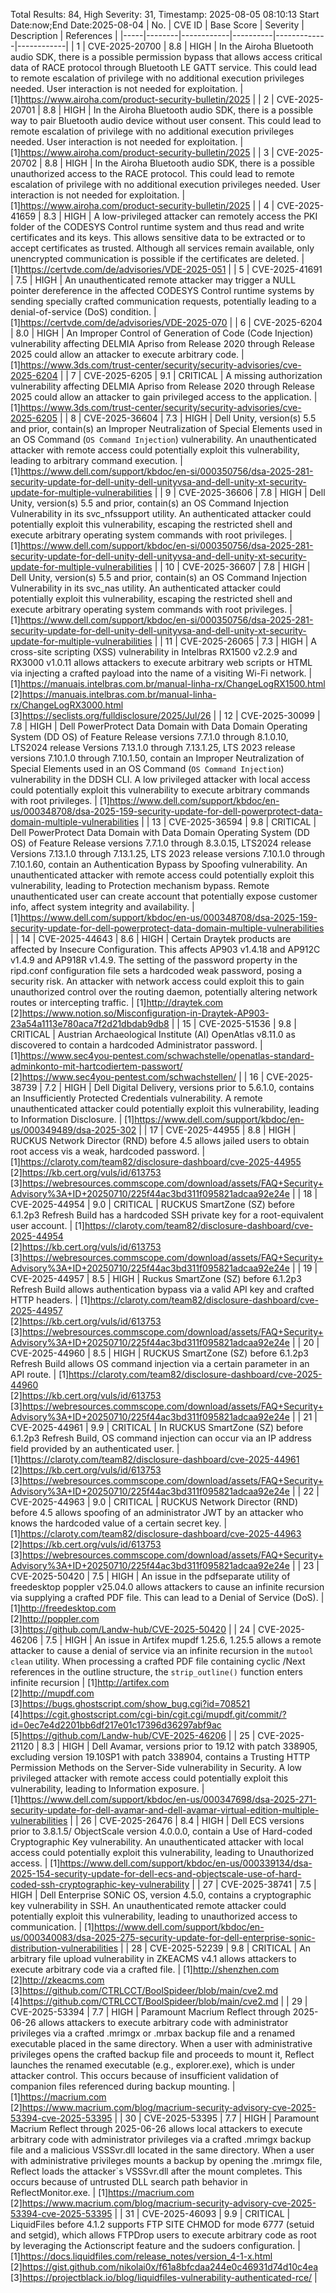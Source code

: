 Total Results: 84, High Severity: 31, Timestamp: 2025-08-05 08:10:13
Start Date:now;End Date:2025-08-04
| No. | CVE ID | Base Score | Severity | Description | References |
|-----|--------|------------|----------|-------------|------------|
| 1 | CVE-2025-20700 | 8.8  | HIGH | In the Airoha Bluetooth audio SDK, there is a possible permission bypass that allows access critical data of RACE protocol through Bluetooth LE GATT service. This could lead to remote escalation of privilege with no additional execution privileges needed. User interaction is not needed for exploitation. | [1]https://www.airoha.com/product-security-bulletin/2025 |
| 2 | CVE-2025-20701 | 8.8  | HIGH | In the Airoha Bluetooth audio SDK, there is a possible way to pair Bluetooth audio device without user consent. This could lead to remote escalation of privilege with no additional execution privileges needed. User interaction is not needed for exploitation. | [1]https://www.airoha.com/product-security-bulletin/2025 |
| 3 | CVE-2025-20702 | 8.8  | HIGH | In the Airoha Bluetooth audio SDK, there is a possible unauthorized access to the RACE protocol. This could lead to remote escalation of privilege with no additional execution privileges needed. User interaction is not needed for exploitation. | [1]https://www.airoha.com/product-security-bulletin/2025 |
| 4 | CVE-2025-41659 | 8.3  | HIGH | A low-privileged attacker can remotely access the PKI folder of the CODESYS Control runtime system and thus read and write certificates and its keys. This allows sensitive data to be extracted or to accept certificates as trusted. Although all services remain available, only unencrypted communication is possible if the certificates are deleted. | [1]https://certvde.com/de/advisories/VDE-2025-051 |
| 5 | CVE-2025-41691 | 7.5  | HIGH | An unauthenticated remote attacker may trigger a NULL pointer dereference in the affected CODESYS Control runtime systems by sending specially crafted communication requests, potentially leading to a denial-of-service (DoS) condition. | [1]https://certvde.com/de/advisories/VDE-2025-070 |
| 6 | CVE-2025-6204 | 8.0  | HIGH | An Improper Control of Generation of Code (Code Injection) vulnerability affecting DELMIA Apriso from Release 2020 through Release 2025 could allow an attacker to execute arbitrary code. | [1]https://www.3ds.com/trust-center/security/security-advisories/cve-2025-6204 |
| 7 | CVE-2025-6205 | 9.1  | CRITICAL | A missing authorization vulnerability affecting DELMIA Apriso from Release 2020 through Release 2025 could allow an attacker to gain privileged access to the application. | [1]https://www.3ds.com/trust-center/security/security-advisories/cve-2025-6205 |
| 8 | CVE-2025-36604 | 7.3  | HIGH | Dell Unity, version(s) 5.5 and prior, contain(s) an Improper Neutralization of Special Elements used in an OS Command (`OS Command Injection`) vulnerability. An unauthenticated attacker with remote access could potentially exploit this vulnerability, leading to arbitrary command execution. | [1]https://www.dell.com/support/kbdoc/en-si/000350756/dsa-2025-281-security-update-for-dell-unity-dell-unityvsa-and-dell-unity-xt-security-update-for-multiple-vulnerabilities |
| 9 | CVE-2025-36606 | 7.8  | HIGH | Dell Unity, version(s) 5.5 and prior, contain(s) an OS Command Injection Vulnerability in its svc_nfssupport utility. An authenticated attacker could potentially exploit this vulnerability, escaping the restricted shell and execute arbitrary operating system commands with root privileges. | [1]https://www.dell.com/support/kbdoc/en-si/000350756/dsa-2025-281-security-update-for-dell-unity-dell-unityvsa-and-dell-unity-xt-security-update-for-multiple-vulnerabilities |
| 10 | CVE-2025-36607 | 7.8  | HIGH | Dell Unity, version(s) 5.5 and prior, contain(s) an OS Command Injection Vulnerability in its svc_nas utility. An authenticated attacker could potentially exploit this vulnerability, escaping the restricted shell and execute arbitrary operating system commands with root privileges. | [1]https://www.dell.com/support/kbdoc/en-si/000350756/dsa-2025-281-security-update-for-dell-unity-dell-unityvsa-and-dell-unity-xt-security-update-for-multiple-vulnerabilities |
| 11 | CVE-2025-26065 | 7.3  | HIGH | A cross-site scripting (XSS) vulnerability in Intelbras RX1500 v2.2.9 and RX3000 v1.0.11 allows attackers to execute arbitrary web scripts or HTML via injecting a crafted payload into the name of a visiting Wi-Fi network. | [1]https://manuais.intelbras.com.br/manual-linha-rx/ChangeLogRX1500.html<br>[2]https://manuais.intelbras.com.br/manual-linha-rx/ChangeLogRX3000.html<br>[3]https://seclists.org/fulldisclosure/2025/Jul/26 |
| 12 | CVE-2025-30099 | 7.8  | HIGH | Dell PowerProtect Data Domain with Data Domain Operating System (DD OS) of Feature Release versions 7.7.1.0 through 8.1.0.10, LTS2024 release Versions 7.13.1.0 through 7.13.1.25, LTS 2023 release versions 7.10.1.0 through 7.10.1.50, contain an Improper Neutralization of Special Elements used in an OS Command (`OS Command Injection`) vulnerability in the DDSH CLI. A low privileged attacker with local access could potentially exploit this vulnerability to execute arbitrary commands with root privileges. | [1]https://www.dell.com/support/kbdoc/en-us/000348708/dsa-2025-159-security-update-for-dell-powerprotect-data-domain-multiple-vulnerabilities |
| 13 | CVE-2025-36594 | 9.8  | CRITICAL | Dell PowerProtect Data Domain with Data Domain Operating System (DD OS) of Feature Release versions 7.7.1.0 through 8.3.0.15, LTS2024 release Versions 7.13.1.0 through 7.13.1.25, LTS 2023 release versions 7.10.1.0 through 7.10.1.60, contain an Authentication Bypass by Spoofing vulnerability. An unauthenticated attacker with remote access could potentially exploit this vulnerability, leading to Protection mechanism bypass. Remote unauthenticated user can create account that potentially expose customer info, affect system integrity and availability. | [1]https://www.dell.com/support/kbdoc/en-us/000348708/dsa-2025-159-security-update-for-dell-powerprotect-data-domain-multiple-vulnerabilities |
| 14 | CVE-2025-44643 | 8.6  | HIGH | Certain Draytek products are affected by Insecure Configuration. This affects AP903 v1.4.18 and AP912C v1.4.9 and AP918R v1.4.9. The setting of the password property in the ripd.conf configuration file sets a hardcoded weak password, posing a security risk. An attacker with network access could exploit this to gain unauthorized control over the routing daemon, potentially altering network routes or intercepting traffic. | [1]http://draytek.com<br>[2]https://www.notion.so/Misconfiguration-in-Draytek-AP903-23a54a1113e780aca7f2d21dbdab9db8 |
| 15 | CVE-2025-51536 | 9.8  | CRITICAL | Austrian Archaeological Institute (AI) OpenAtlas v8.11.0 as discovered to contain a hardcoded Administrator password. | [1]https://www.sec4you-pentest.com/schwachstelle/openatlas-standard-adminkonto-mit-hartcodiertem-passwort/<br>[2]https://www.sec4you-pentest.com/schwachstellen/ |
| 16 | CVE-2025-38739 | 7.2  | HIGH | Dell Digital Delivery, versions prior to 5.6.1.0, contains an Insufficiently Protected Credentials vulnerability. A remote unauthenticated attacker could potentially exploit this vulnerability, leading to Information Disclosure. | [1]https://www.dell.com/support/kbdoc/en-us/000349489/dsa-2025-302 |
| 17 | CVE-2025-44955 | 8.8  | HIGH | RUCKUS Network Director (RND) before 4.5 allows jailed users to obtain root access vis a weak, hardcoded password. | [1]https://claroty.com/team82/disclosure-dashboard/cve-2025-44955<br>[2]https://kb.cert.org/vuls/id/613753<br>[3]https://webresources.commscope.com/download/assets/FAQ+Security+Advisory%3A+ID+20250710/225f44ac3bd311f095821adcaa92e24e |
| 18 | CVE-2025-44954 | 9.0  | CRITICAL | RUCKUS SmartZone (SZ) before 6.1.2p3 Refresh Build has a hardcoded SSH private key for a root-equivalent user account. | [1]https://claroty.com/team82/disclosure-dashboard/cve-2025-44954<br>[2]https://kb.cert.org/vuls/id/613753<br>[3]https://webresources.commscope.com/download/assets/FAQ+Security+Advisory%3A+ID+20250710/225f44ac3bd311f095821adcaa92e24e |
| 19 | CVE-2025-44957 | 8.5  | HIGH | Ruckus SmartZone (SZ) before 6.1.2p3 Refresh Build allows authentication bypass via a valid API key and crafted HTTP headers. | [1]https://claroty.com/team82/disclosure-dashboard/cve-2025-44957<br>[2]https://kb.cert.org/vuls/id/613753<br>[3]https://webresources.commscope.com/download/assets/FAQ+Security+Advisory%3A+ID+20250710/225f44ac3bd311f095821adcaa92e24e |
| 20 | CVE-2025-44960 | 8.5  | HIGH | RUCKUS SmartZone (SZ) before 6.1.2p3 Refresh Build allows OS command injection via a certain parameter in an API route. | [1]https://claroty.com/team82/disclosure-dashboard/cve-2025-44960<br>[2]https://kb.cert.org/vuls/id/613753<br>[3]https://webresources.commscope.com/download/assets/FAQ+Security+Advisory%3A+ID+20250710/225f44ac3bd311f095821adcaa92e24e |
| 21 | CVE-2025-44961 | 9.9  | CRITICAL | In RUCKUS SmartZone (SZ) before 6.1.2p3 Refresh Build, OS command injection can occur via an IP address field provided by an authenticated user. | [1]https://claroty.com/team82/disclosure-dashboard/cve-2025-44961<br>[2]https://kb.cert.org/vuls/id/613753<br>[3]https://webresources.commscope.com/download/assets/FAQ+Security+Advisory%3A+ID+20250710/225f44ac3bd311f095821adcaa92e24e |
| 22 | CVE-2025-44963 | 9.0  | CRITICAL | RUCKUS Network Director (RND) before 4.5 allows spoofing of an administrator JWT by an attacker who knows the hardcoded value of a certain secret key. | [1]https://claroty.com/team82/disclosure-dashboard/cve-2025-44963<br>[2]https://kb.cert.org/vuls/id/613753<br>[3]https://webresources.commscope.com/download/assets/FAQ+Security+Advisory%3A+ID+20250710/225f44ac3bd311f095821adcaa92e24e |
| 23 | CVE-2025-50420 | 7.5  | HIGH | An issue in the pdfseparate utility of freedesktop poppler v25.04.0 allows attackers to cause an infinite recursion via supplying a crafted PDF file. This can lead to a Denial of Service (DoS). | [1]http://freedesktop.com<br>[2]http://poppler.com<br>[3]https://github.com/Landw-hub/CVE-2025-50420 |
| 24 | CVE-2025-46206 | 7.5  | HIGH | An issue in Artifex mupdf 1.25.6, 1.25.5 allows a remote attacker to cause a denial of service via an infinite recursion in the `mutool clean` utility. When processing a crafted PDF file containing cyclic /Next references in the outline structure, the `strip_outline()` function enters infinite recursion | [1]http://artifex.com<br>[2]http://mupdf.com<br>[3]https://bugs.ghostscript.com/show_bug.cgi?id=708521<br>[4]https://cgit.ghostscript.com/cgi-bin/cgit.cgi/mupdf.git/commit/?id=0ec7e4d2201bb6df217e01c17396d36297abf9ac<br>[5]https://github.com/Landw-hub/CVE-2025-46206 |
| 25 | CVE-2025-21120 | 8.3  | HIGH | Dell Avamar, versions prior to 19.12 with patch 338905, excluding version 19.10SP1 with patch 338904, contains a Trusting HTTP Permission Methods on the Server-Side vulnerability in Security. A low privileged attacker with remote access could potentially exploit this vulnerability, leading to Information exposure. | [1]https://www.dell.com/support/kbdoc/en-us/000347698/dsa-2025-271-security-update-for-dell-avamar-and-dell-avamar-virtual-edition-multiple-vulnerabilities |
| 26 | CVE-2025-26476 | 8.4  | HIGH | Dell ECS versions prior to 3.8.1.5/ ObjectScale version 4.0.0.0, contain a Use of Hard-coded Cryptographic Key vulnerability. An unauthenticated attacker with local access could potentially exploit this vulnerability, leading to Unauthorized access. | [1]https://www.dell.com/support/kbdoc/en-us/000339134/dsa-2025-154-security-update-for-dell-ecs-and-objectscale-use-of-hard-coded-ssh-cryptographic-key-vulnerability |
| 27 | CVE-2025-38741 | 7.5  | HIGH | Dell Enterprise SONiC OS, version 4.5.0, contains a cryptographic key vulnerability in SSH. An unauthenticated remote attacker could potentially exploit this vulnerability, leading to unauthorized access to communication. | [1]https://www.dell.com/support/kbdoc/en-us/000340083/dsa-2025-275-security-update-for-dell-enterprise-sonic-distribution-vulnerabilities |
| 28 | CVE-2025-52239 | 9.8  | CRITICAL | An arbitrary file upload vulnerability in ZKEACMS v4.1 allows attackers to execute arbitrary code via a crafted file. | [1]http://shenzhen.com<br>[2]http://zkeacms.com<br>[3]https://github.com/CTRLCCT/BoolSpideer/blob/main/cve2.md<br>[4]https://github.com/CTRLCCT/BoolSpideer/blob/main/cve2.md |
| 29 | CVE-2025-53394 | 7.7  | HIGH | Paramount Macrium Reflect through 2025-06-26 allows attackers to execute arbitrary code with administrator privileges via a crafted .mrimgx or .mrbax backup file and a renamed executable placed in the same directory. When a user with administrative privileges opens the crafted backup file and proceeds to mount it, Reflect launches the renamed executable (e.g., explorer.exe), which is under attacker control. This occurs because of insufficient validation of companion files referenced during backup mounting. | [1]https://macrium.com<br>[2]https://www.macrium.com/blog/macrium-security-advisory-cve-2025-53394-cve-2025-53395 |
| 30 | CVE-2025-53395 | 7.7  | HIGH | Paramount Macrium Reflect through 2025-06-26 allows local attackers to execute arbitrary code with administrator privileges via a crafted .mrimgx backup file and a malicious VSSSvr.dll located in the same directory. When a user with administrative privileges mounts a backup by opening the .mrimgx file, Reflect loads the attacker`s VSSSvr.dll after the mount completes. This occurs because of untrusted DLL search path behavior in ReflectMonitor.exe. | [1]https://macrium.com<br>[2]https://www.macrium.com/blog/macrium-security-advisory-cve-2025-53394-cve-2025-53395 |
| 31 | CVE-2025-46093 | 9.9  | CRITICAL | LiquidFiles before 4.1.2 supports FTP SITE CHMOD for mode 6777 (setuid and setgid), which allows FTPDrop users to execute arbitrary code as root by leveraging the Actionscript feature and the sudoers configuration. | [1]https://docs.liquidfiles.com/release_notes/version_4-1-x.html<br>[2]https://gist.github.com/nikolai0x/f61a8bfcdaa244e0c46931d74d10c4ea<br>[3]https://projectblack.io/blog/liquidfiles-vulnerability-authenticated-rce/ |
